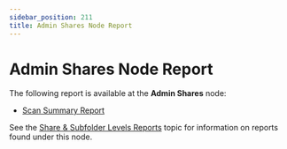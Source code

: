 ```yaml
---
sidebar_position: 211
title: Admin Shares Node Report
---
```


# Admin Shares Node Report

The following report is available at the **Admin Shares** node:

* [Scan Summary Report](ScanSummary "Scan Summary Report")

See the [Share & Subfolder Levels Reports](../ShareSubfolder/Overview "Share & Subfolder Levels Reports") topic for information on reports found under this node.